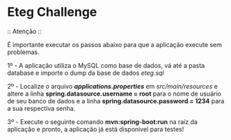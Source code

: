 # Eteg Challenge

:: Atenção ::

É importante executar os passos abaixo para que a aplicação execute sem problemas.

1º - A aplicação utiliza o MySQL como base de dados, vá até a pasta database e importe o dump da base de dados *eteg.sql*

2º - Localize o arquivo ***applications.properties*** em *src/main/resources* e altere a linha **spring.datasource.username = root** para o nome de usuário de seu banco de dados e a linha **spring.datasource.password = 1234** para a sua respectiva senha.

3º - Execute o seguinte comando **mvn:spring-boot:run** na raíz da aplicação e pronto, a aplicação já está disponível para testes!
